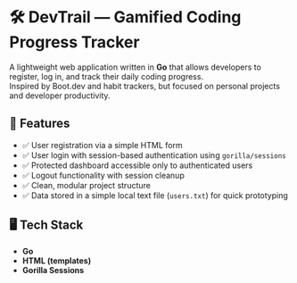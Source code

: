 # 🛠️ DevTrail — Gamified Coding Progress Tracker

A lightweight web application written in **Go** that allows developers to register, log in, and track their daily coding progress.  
Inspired by Boot.dev and habit trackers, but focused on personal projects and developer productivity.

## 📌 Features

- ✅ User registration via a simple HTML form
- ✅ User login with session-based authentication using `gorilla/sessions`
- ✅ Protected dashboard accessible only to authenticated users
- ✅ Logout functionality with session cleanup
- ✅ Clean, modular project structure
- ✅ Data stored in a simple local text file (`users.txt`) for quick prototyping

## 🖥️ Tech Stack

- **Go**
- **HTML (templates)**
- **Gorilla Sessions**
